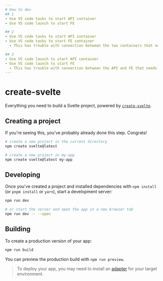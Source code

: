 ```yaml
---
# How to dev
## 1
- Use VS code tasks to start API container
- Use VS code launch to start FE

## 2
- Use VS code tasks to start API container
- Use VS code tasks to start FE container
  - This has trouble with connection between the two containers that needs to be figured out

## 3
- Use VS code launch to start API container
- Use VS code launch to start FE
  - This has trouble with connection between the API and FE that needs to be figured out
---
```


# create-svelte

Everything you need to build a Svelte project, powered by [`create-svelte`](https://github.com/sveltejs/kit/tree/master/packages/create-svelte).

## Creating a project

If you're seeing this, you've probably already done this step. Congrats!

```bash
# create a new project in the current directory
npm create svelte@latest

# create a new project in my-app
npm create svelte@latest my-app
```

## Developing

Once you've created a project and installed dependencies with `npm install` (or `pnpm install` or `yarn`), start a development server:

```bash
npm run dev

# or start the server and open the app in a new browser tab
npm run dev -- --open
```

## Building

To create a production version of your app:

```bash
npm run build
```

You can preview the production build with `npm run preview`.

> To deploy your app, you may need to install an [adapter](https://kit.svelte.dev/docs/adapters) for your target environment.

